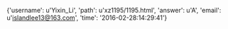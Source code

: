 {'username': u'Yixin_Li', 'path': u'xz1195/1195.html', 'answer': u'A', 'email': u'islandlee13@163.com', 'time': '2016-02-28:14:29:41'}